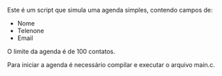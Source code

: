 Este é um script que simula uma agenda simples, contendo campos de:

- Nome
- Telenone
- Email

O limite da agenda é de 100 contatos.

Para iniciar a agenda é necessário compilar e executar o arquivo main.c.

